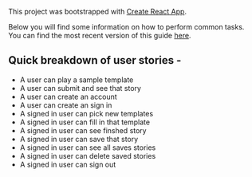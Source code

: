 This project was bootstrapped with [Create React App](https://github.com/facebookincubator/create-react-app).

Below you will find some information on how to perform common tasks.<br>
You can find the most recent version of this guide [here](https://github.com/facebookincubator/create-react-app/blob/master/packages/react-scripts/template/README.md).

## Quick breakdown of user stories -

<ul>
<li>A user can play a sample template</li>
<li>A user can submit and see that story</li>
<li>A user can create an account</li>
<li>A user can create an sign in</li>
<li>A signed in user can pick new templates</li>
<li>A signed in user can fill in that template</li>
<li>A signed in user can see finshed story</li>
<li>A signed in user can save that story</li>
<li>A signed in user can see all saves stories</li>
<li>A signed in user can delete saved stories</li>
<li>A signed in user can sign out</li>

